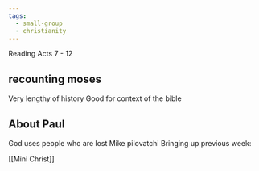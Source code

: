 ```yaml
---
tags:
  - small-group
  - christianity
---
```

Reading Acts 7 - 12

## recounting moses

Very lengthy of history
Good for context of the bible
## About Paul
God uses people who are lost
Mike pilovatchi
Bringing up previous week:

[[Mini Christ]]

